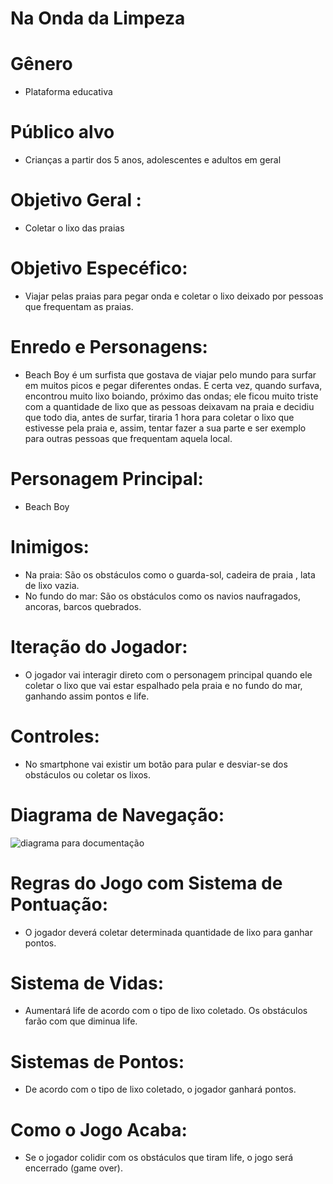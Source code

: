 # Na Onda da Limpeza

# Gênero
- Plataforma educativa

# Público alvo
- Crianças a partir dos 5 anos, adolescentes e adultos em geral​

# Objetivo Geral :
- Coletar o lixo das praias

# Objetivo Especéfico:
- Viajar pelas praias para pegar onda e coletar o lixo deixado por pessoas que frequentam as praias.

# Enredo e Personagens:
- Beach Boy é um surfista que gostava de viajar pelo mundo para surfar em muitos picos e pegar diferentes ondas. E certa vez, quando surfava, encontrou muito lixo boiando, próximo das ondas; ele ficou muito triste com a quantidade de lixo que as pessoas deixavam na praia e decidiu que todo dia, antes de surfar, tiraria 1 hora para coletar o lixo que estivesse pela praia e, assim, tentar fazer a sua parte e ser exemplo para outras pessoas que frequentam aquela local.  

# Personagem Principal:
- Beach Boy

# Inimigos:
- Na praia: São os obstáculos como o guarda-sol, cadeira de praia , lata de lixo vazia.
- No fundo do mar: São os obstáculos como os navios naufragados, ancoras, barcos quebrados.

# Iteração do Jogador:
- O jogador vai interagir direto com o personagem principal quando ele coletar o lixo que vai estar espalhado pela praia e no fundo do mar, ganhando assim pontos e life.

# Controles:
- No smartphone vai existir um botão para pular e desviar-se dos obstáculos ou coletar os lixos. 

# Diagrama de Navegação:
![diagrama para documentação](https://user-images.githubusercontent.com/53848638/65910286-c9b70c80-e3a0-11e9-951e-6007fe12095a.jpg)

# Regras do Jogo com Sistema de Pontuação:
- O jogador deverá coletar determinada quantidade de lixo para ganhar pontos. 

# Sistema de Vidas:
- Aumentará life de acordo com o tipo de lixo coletado. Os obstáculos farão com que diminua life. 

# Sistemas de Pontos:
- De acordo com o tipo de lixo coletado, o jogador ganhará pontos. 

# Como o Jogo Acaba:
- Se o jogador colidir com os obstáculos que tiram life, o jogo será encerrado (game over).
